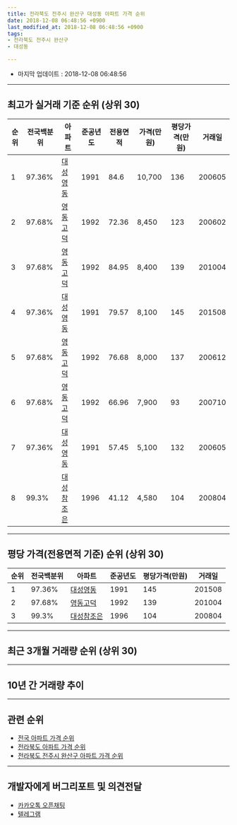 ```yaml
---
title: 전라북도 전주시 완산구 대성동 아파트 가격 순위
date: 2018-12-08 06:48:56 +0900
last_modified_at: 2018-12-08 06:48:56 +0900
tags:
- 전라북도 전주시 완산구
- 대성동

---
```


* 마지막 업데이트 : 2018-12-08 06:48:56

---

## 최고가 실거래 기준 순위 (상위 30)


|순위|전국백분위|아파트|준공년도|전용면적|가격(만원)|평당가격(만원)|거래일|
|---|---|---|---|---|---|---|---|
|1|97.36%|[대성영동](https://search.naver.com/search.naver?query=%EC%A0%84%EB%9D%BC%EB%B6%81%EB%8F%84+%EC%A0%84%EC%A3%BC%EC%8B%9C+%EC%99%84%EC%82%B0%EA%B5%AC+%EB%8C%80%EC%84%B1%EB%8F%99+%EB%8C%80%EC%84%B1%EC%98%81%EB%8F%99)|1991|84.6|10,700|136|200605|
|2|97.68%|[영동고덕](https://search.naver.com/search.naver?query=%EC%A0%84%EB%9D%BC%EB%B6%81%EB%8F%84+%EC%A0%84%EC%A3%BC%EC%8B%9C+%EC%99%84%EC%82%B0%EA%B5%AC+%EB%8C%80%EC%84%B1%EB%8F%99+%EC%98%81%EB%8F%99%EA%B3%A0%EB%8D%95)|1992|72.36|8,450|123|200602|
|3|97.68%|[영동고덕](https://search.naver.com/search.naver?query=%EC%A0%84%EB%9D%BC%EB%B6%81%EB%8F%84+%EC%A0%84%EC%A3%BC%EC%8B%9C+%EC%99%84%EC%82%B0%EA%B5%AC+%EB%8C%80%EC%84%B1%EB%8F%99+%EC%98%81%EB%8F%99%EA%B3%A0%EB%8D%95)|1992|84.95|8,400|139|201004|
|4|97.36%|[대성영동](https://search.naver.com/search.naver?query=%EC%A0%84%EB%9D%BC%EB%B6%81%EB%8F%84+%EC%A0%84%EC%A3%BC%EC%8B%9C+%EC%99%84%EC%82%B0%EA%B5%AC+%EB%8C%80%EC%84%B1%EB%8F%99+%EB%8C%80%EC%84%B1%EC%98%81%EB%8F%99)|1991|79.57|8,100|145|201508|
|5|97.68%|[영동고덕](https://search.naver.com/search.naver?query=%EC%A0%84%EB%9D%BC%EB%B6%81%EB%8F%84+%EC%A0%84%EC%A3%BC%EC%8B%9C+%EC%99%84%EC%82%B0%EA%B5%AC+%EB%8C%80%EC%84%B1%EB%8F%99+%EC%98%81%EB%8F%99%EA%B3%A0%EB%8D%95)|1992|76.68|8,000|137|200612|
|6|97.68%|[영동고덕](https://search.naver.com/search.naver?query=%EC%A0%84%EB%9D%BC%EB%B6%81%EB%8F%84+%EC%A0%84%EC%A3%BC%EC%8B%9C+%EC%99%84%EC%82%B0%EA%B5%AC+%EB%8C%80%EC%84%B1%EB%8F%99+%EC%98%81%EB%8F%99%EA%B3%A0%EB%8D%95)|1992|66.96|7,900|93|200710|
|7|97.36%|[대성영동](https://search.naver.com/search.naver?query=%EC%A0%84%EB%9D%BC%EB%B6%81%EB%8F%84+%EC%A0%84%EC%A3%BC%EC%8B%9C+%EC%99%84%EC%82%B0%EA%B5%AC+%EB%8C%80%EC%84%B1%EB%8F%99+%EB%8C%80%EC%84%B1%EC%98%81%EB%8F%99)|1991|57.45|5,100|132|200605|
|8|99.3%|[대성참조은](https://search.naver.com/search.naver?query=%EC%A0%84%EB%9D%BC%EB%B6%81%EB%8F%84+%EC%A0%84%EC%A3%BC%EC%8B%9C+%EC%99%84%EC%82%B0%EA%B5%AC+%EB%8C%80%EC%84%B1%EB%8F%99+%EB%8C%80%EC%84%B1%EC%B0%B8%EC%A1%B0%EC%9D%80)|1996|41.12|4,580|104|200804|


---

## 평당 가격(전용면적 기준) 순위 (상위 30)


|순위|전국백분위|아파트|준공년도|평당가격(만원)|거래일|
|---|---|---|---|---|---|
|1|97.36%|[대성영동](https://search.naver.com/search.naver?query=%EC%A0%84%EB%9D%BC%EB%B6%81%EB%8F%84+%EC%A0%84%EC%A3%BC%EC%8B%9C+%EC%99%84%EC%82%B0%EA%B5%AC+%EB%8C%80%EC%84%B1%EB%8F%99+%EB%8C%80%EC%84%B1%EC%98%81%EB%8F%99)|1991|145|201508|
|2|97.68%|[영동고덕](https://search.naver.com/search.naver?query=%EC%A0%84%EB%9D%BC%EB%B6%81%EB%8F%84+%EC%A0%84%EC%A3%BC%EC%8B%9C+%EC%99%84%EC%82%B0%EA%B5%AC+%EB%8C%80%EC%84%B1%EB%8F%99+%EC%98%81%EB%8F%99%EA%B3%A0%EB%8D%95)|1992|139|201004|
|3|99.3%|[대성참조은](https://search.naver.com/search.naver?query=%EC%A0%84%EB%9D%BC%EB%B6%81%EB%8F%84+%EC%A0%84%EC%A3%BC%EC%8B%9C+%EC%99%84%EC%82%B0%EA%B5%AC+%EB%8C%80%EC%84%B1%EB%8F%99+%EB%8C%80%EC%84%B1%EC%B0%B8%EC%A1%B0%EC%9D%80)|1996|104|200804|


---

## 최근 3개월 거래량 순위 (상위 30)


<div style="width:100%;">
    <canvas id="deal_count_ranking" height="250"></canvas>
</div>


<script>
new Chart(document.getElementById("deal_count_ranking"), {
    type: 'horizontalBar',
    data: {
        labels: ['영동고덕'],
        datasets: [{
            label: '실거래 수',
            data: [1],
            borderColor: "rgba(255, 0, 128, 1)",
            backgroundColor: "rgba(255, 0, 128, 0.5)",
            fill: false,
        }]
    },
    options: {
        responsive: true,
        title: {
            display: true,
            text: '최근 3개월 거래량 순위'
        },
        tooltips: {
            mode: 'index',
            intersect: false,
            callbacks: {
                title: function(tooltipItems, data) {
                    return "실거래 수:";
                },
                label: function(tooltipItem, data) {
                    return data.labels[tooltipItem.index] + ": " + tooltipItem.xLabel;
                }
            }
        },
        hover: {
            mode: 'nearest',
            intersect: true
        },
        scales: {
            xAxes: [{
                display: true,
                scaleLabel: {
                    display: true,
                    labelString: '실거래 수'
                },
                ticks: {
                    suggestedMin: 0,
                }
            }],
            yAxes: [{
                display: true,
                ticks: {
                    autoSkip: false,
                    callback: function(value, index, values) {
                        if (value.length > 15)
                            return value.substr(0, 13) + "...";
                        else
                            return value;
                    }
                },
                scaleLabel: {
                    display: false,
                }
            }]
        }
    }
});

</script>


---

## 10년 간 거래량 추이


<div style="width:100%;">
    <canvas id="deal_progress" height="250"></canvas>
</div>

<script>
new Chart(document.getElementById("deal_progress"), {
    type: 'line',
    data: {
        labels: ['200812','200901','200902','200903','200904','200905','200906','200907','200908','200909','200910','200911','200912','201001','201002','201003','201004','201005','201006','201007','201008','201009','201010','201011','201012','201101','201102','201103','201104','201105','201106','201107','201108','201109','201110','201111','201112','201201','201202','201203','201204','201205','201206','201207','201208','201209','201210','201211','201212','201301','201302','201303','201304','201305','201306','201307','201308','201309','201310','201311','201312','201401','201402','201403','201404','201405','201406','201407','201408','201409','201410','201411','201412','201501','201502','201503','201504','201505','201506','201507','201508','201509','201510','201511','201512','201601','201602','201603','201604','201605','201606','201607','201608','201609','201610','201611','201612','201701','201702','201703','201704','201705','201706','201707','201708','201709','201710','201711','201712','201801','201802','201803','201804','201805','201806','201807','201808','201809','201810','201811','201812'],
        datasets: [{
            label: '실거래 수',
            pointRadius: 1,
            data: [1, 3, 3, 3, 2, 2, 1, 3, 3, 2, 4, 0, 3, 3, 0, 4, 4, 2, 1, 0, 1, 0, 3, 3, 1, 1, 0, 8, 3, 4, 3, 2, 4, 5, 1, 2, 1, 2, 3, 3, 0, 3, 0, 4, 0, 2, 1, 1, 1, 2, 0, 0, 0, 4, 7, 3, 0, 0, 2, 2, 2, 1, 6, 2, 4, 4, 1, 3, 0, 0, 2, 0, 2, 2, 0, 3, 0, 2, 2, 2, 2, 0, 0, 3, 1, 1, 2, 3, 1, 0, 0, 2, 2, 1, 2, 1, 4, 1, 3, 3, 1, 3, 2, 0, 3, 1, 0, 1, 2, 0, 1, 4, 0, 2, 2, 2, 2, 1, 1, 0, 0],
            borderColor: "rgba(255, 201, 14, 1)",
            backgroundColor: "rgba(255, 201, 14, 0.5)",
            fill: true,
        }]
    },
    options: {
        responsive: true,
        title: {
            display: true,
            text: '10년간 거래량 추이'
        },
        tooltips: {
            mode: 'index',
            intersect: false,
        },
        hover: {
            mode: 'nearest',
            intersect: true
        },
        scales: {
            xAxes: [{
                display: true,
                scaleLabel: {
                    display: true,
                    labelString: '년/월'
                }
            }],
            yAxes: [{
                display: true,
                ticks: {
                    suggestedMin: 0,
                },
                scaleLabel: {
                    display: true,
                    labelString: '실거래 수'
                }
            }]
        }
    }
});

</script>


---

## 관련 순위

- [전국 아파트 가격 순위](https://inasie.github.io/apt-ranking/전국)
- [전라북도 아파트 가격 순위](https://inasie.github.io/apt-ranking/전라북도)
- [전라북도 전주시 완산구 아파트 가격 순위](https://inasie.github.io/apt-ranking/전라북도-전주시-완산구)


---

## 개발자에게 버그리포트 및 의견전달

- [카카오톡 오픈채팅](https://open.kakao.com/o/gLJUAP4)
- [텔레그램](https://t.me/inasie)

